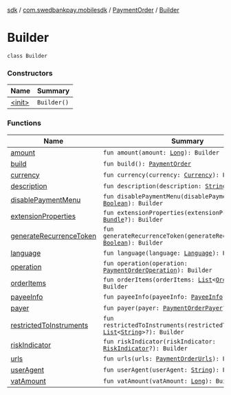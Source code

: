 [sdk](../../../index.md) / [com.swedbankpay.mobilesdk](../../index.md) / [PaymentOrder](../index.md) / [Builder](./index.md)

# Builder

`class Builder`

### Constructors

| Name | Summary |
|---|---|
| [&lt;init&gt;](-init-.md) | `Builder()` |

### Functions

| Name | Summary |
|---|---|
| [amount](amount.md) | `fun amount(amount: `[`Long`](https://kotlinlang.org/api/latest/jvm/stdlib/kotlin/-long/index.html)`): Builder` |
| [build](build.md) | `fun build(): `[`PaymentOrder`](../index.md) |
| [currency](currency.md) | `fun currency(currency: `[`Currency`](https://docs.oracle.com/javase/6/docs/api/java/util/Currency.html)`): Builder` |
| [description](description.md) | `fun description(description: `[`String`](https://kotlinlang.org/api/latest/jvm/stdlib/kotlin/-string/index.html)`): Builder` |
| [disablePaymentMenu](disable-payment-menu.md) | `fun disablePaymentMenu(disablePaymentMenu: `[`Boolean`](https://kotlinlang.org/api/latest/jvm/stdlib/kotlin/-boolean/index.html)`): Builder` |
| [extensionProperties](extension-properties.md) | `fun extensionProperties(extensionProperties: `[`Bundle`](https://developer.android.com/reference/android/os/Bundle.html)`?): Builder` |
| [generateRecurrenceToken](generate-recurrence-token.md) | `fun generateRecurrenceToken(generateRecurrenceToken: `[`Boolean`](https://kotlinlang.org/api/latest/jvm/stdlib/kotlin/-boolean/index.html)`): Builder` |
| [language](language.md) | `fun language(language: `[`Language`](../../-language/index.md)`): Builder` |
| [operation](operation.md) | `fun operation(operation: `[`PaymentOrderOperation`](../../-payment-order-operation/index.md)`): Builder` |
| [orderItems](order-items.md) | `fun orderItems(orderItems: `[`List`](https://kotlinlang.org/api/latest/jvm/stdlib/kotlin.collections/-list/index.html)`<`[`OrderItem`](../../-order-item/index.md)`>?): Builder` |
| [payeeInfo](payee-info.md) | `fun payeeInfo(payeeInfo: `[`PayeeInfo`](../../-payee-info/index.md)`): Builder` |
| [payer](payer.md) | `fun payer(payer: `[`PaymentOrderPayer`](../../-payment-order-payer/index.md)`?): Builder` |
| [restrictedToInstruments](restricted-to-instruments.md) | `fun restrictedToInstruments(restrictedToInstruments: `[`List`](https://kotlinlang.org/api/latest/jvm/stdlib/kotlin.collections/-list/index.html)`<`[`String`](https://kotlinlang.org/api/latest/jvm/stdlib/kotlin/-string/index.html)`>?): Builder` |
| [riskIndicator](risk-indicator.md) | `fun riskIndicator(riskIndicator: `[`RiskIndicator`](../../-risk-indicator/index.md)`?): Builder` |
| [urls](urls.md) | `fun urls(urls: `[`PaymentOrderUrls`](../../-payment-order-urls/index.md)`): Builder` |
| [userAgent](user-agent.md) | `fun userAgent(userAgent: `[`String`](https://kotlinlang.org/api/latest/jvm/stdlib/kotlin/-string/index.html)`): Builder` |
| [vatAmount](vat-amount.md) | `fun vatAmount(vatAmount: `[`Long`](https://kotlinlang.org/api/latest/jvm/stdlib/kotlin/-long/index.html)`): Builder` |
